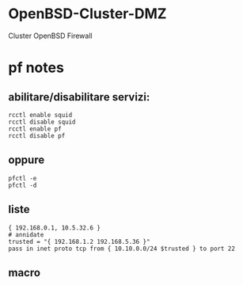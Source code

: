 # OpenBSD-Cluster-DMZ
Cluster OpenBSD Firewall

# pf notes
## abilitare/disabilitare servizi:
    rcctl enable squid
    rcctl disable squid
    rcctl enable pf
    rcctl disable pf
## oppure
    pfctl -e
    pfctl -d
## liste
    { 192.168.0.1, 10.5.32.6 }
    # annidate
    trusted = "{ 192.168.1.2 192.168.5.36 }"
    pass in inet proto tcp from { 10.10.0.0/24 $trusted } to port 22
    
## macro
    
